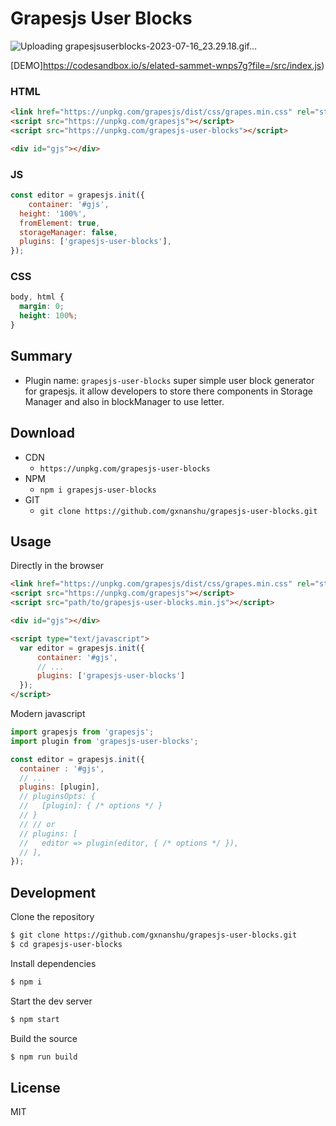 # Grapesjs User Blocks
![Uploading grapesjsuserblocks-2023-07-16_23.29.18.gif…](https://github-production-user-asset-6210df.s3.amazonaws.com/68537640/253819674-376d5293-d743-43ae-871e-11369506c407.gif)

[DEMO]https://codesandbox.io/s/elated-sammet-wnps7g?file=/src/index.js)

### HTML
```html
<link href="https://unpkg.com/grapesjs/dist/css/grapes.min.css" rel="stylesheet">
<script src="https://unpkg.com/grapesjs"></script>
<script src="https://unpkg.com/grapesjs-user-blocks"></script>

<div id="gjs"></div>
```

### JS
```js
const editor = grapesjs.init({
	container: '#gjs',
  height: '100%',
  fromElement: true,
  storageManager: false,
  plugins: ['grapesjs-user-blocks'],
});
```

### CSS
```css
body, html {
  margin: 0;
  height: 100%;
}
```


## Summary

* Plugin name: `grapesjs-user-blocks` super simple user block generator for grapesjs. it allow developers to store there components in Storage Manager and also in blockManager to use letter.

## Download

* CDN
  * `https://unpkg.com/grapesjs-user-blocks`
* NPM
  * `npm i grapesjs-user-blocks`
* GIT
  * `git clone https://github.com/gxnanshu/grapesjs-user-blocks.git`



## Usage

Directly in the browser
```html
<link href="https://unpkg.com/grapesjs/dist/css/grapes.min.css" rel="stylesheet"/>
<script src="https://unpkg.com/grapesjs"></script>
<script src="path/to/grapesjs-user-blocks.min.js"></script>

<div id="gjs"></div>

<script type="text/javascript">
  var editor = grapesjs.init({
      container: '#gjs',
      // ...
      plugins: ['grapesjs-user-blocks']
  });
</script>
```

Modern javascript
```js
import grapesjs from 'grapesjs';
import plugin from 'grapesjs-user-blocks';

const editor = grapesjs.init({
  container : '#gjs',
  // ...
  plugins: [plugin],
  // pluginsOpts: {
  //   [plugin]: { /* options */ }
  // }
  // // or
  // plugins: [
  //   editor => plugin(editor, { /* options */ }),
  // ],
});
```



## Development

Clone the repository

```sh
$ git clone https://github.com/gxnanshu/grapesjs-user-blocks.git
$ cd grapesjs-user-blocks
```

Install dependencies

```sh
$ npm i
```

Start the dev server

```sh
$ npm start
```

Build the source

```sh
$ npm run build
```



## License

MIT
